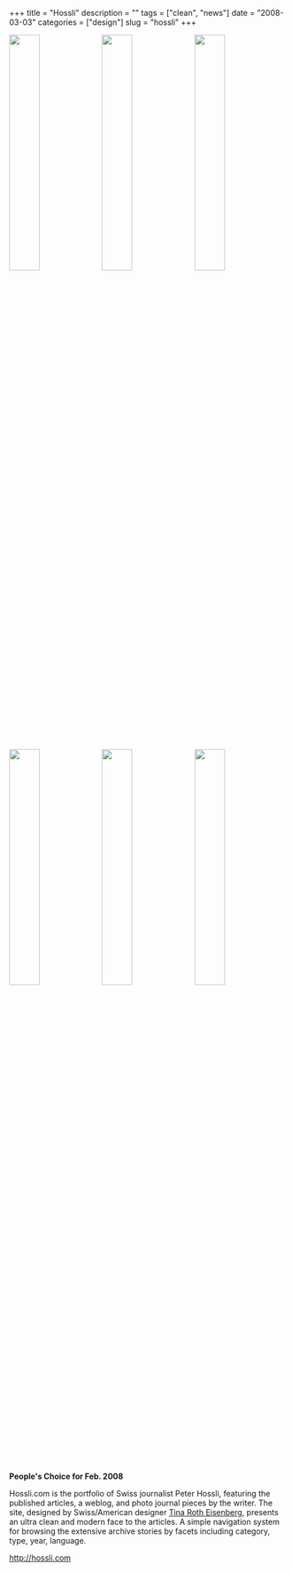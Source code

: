 +++
title = "Hossli"
description = ""
tags = ["clean", "news"]
date = "2008-03-03"
categories = ["design"]
slug = "hossli"
+++


<div id="screens-thumbs" class="clearfix mt1-5">
<a href="//media.konigi.com/design/hossli-1.jpg" class="group" rel="group"><img src="//media.konigi.com/design/hossli-1.png" alt="" class="thumb" style="width: 33%; max-width: 33%;padding: 0 1px 1px 0" /></a><a href="//media.konigi.com/design/hossli-2.jpg" class="group" rel="group"><img src="//media.konigi.com/design/hossli-2.png" alt="" class="thumb" style="width: 33%; max-width: 33%;padding: 0 1px 1px 0" /></a><a href="//media.konigi.com/design/hossli-3.jpg" class="group" rel="group"><img src="//media.konigi.com/design/hossli-3.png" alt="" class="thumb" style="width: 33%; max-width: 33%;padding: 0 1px 1px 0" /></a><a href="//media.konigi.com/design/hossli-4.jpg" class="group" rel="group"><img src="//media.konigi.com/design/hossli-4.png" alt="" class="thumb" style="width: 33%; max-width: 33%;padding: 0 1px 1px 0" /></a><a href="//media.konigi.com/design/hossli-5.jpg" class="group" rel="group"><img src="//media.konigi.com/design/hossli-5.png" alt="" class="thumb" style="width: 33%; max-width: 33%;padding: 0 1px 1px 0" /></a><a href="//media.konigi.com/design/hossli-6.jpg" class="group" rel="group"><img src="//media.konigi.com/design/hossli-6.png" alt="" class="thumb" style="width: 33%; max-width: 33%;padding: 0 1px 1px 0" /></a>
</div>   
<p><strong>People's Choice for Feb. 2008</strong></p>
<p>Hossli.com is the portfolio of Swiss journalist Peter Hossli, featuring the published articles, a weblog, and photo journal pieces by the writer. The site, designed by Swiss/American designer <a href="http://swissmiss.typepad.com/">Tina Roth Eisenberg</a>, presents an ultra clean and modern face to the articles. A simple navigation system for browsing the extensive archive stories by facets including category, type, year, language.</p>
<p><a href="http://hossli.com/">http://hossli.com</a></p>  
